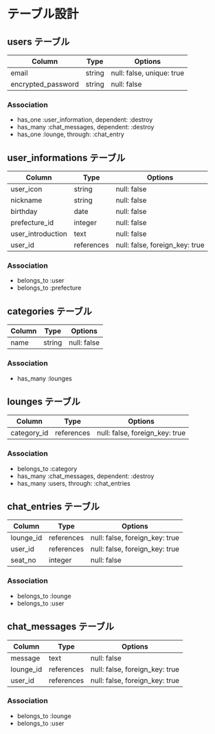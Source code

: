 # テーブル設計

## users テーブル

| Column             | Type   | Options                   |
| ------------------ | ------ | ------------------------- |
| email              | string | null: false, unique: true |
| encrypted_password | string | null: false               |

### Association

- has_one  :user_information, dependent: :destroy
- has_many :chat_messages, dependent: :destroy
- has_one :lounge, through: :chat_entry


## user_informations テーブル

| Column             | Type       | Options                        |
| ------------------ | ---------- | ------------------------------ |
| user_icon          | string     | null: false                    |
| nickname           | string     | null: false                    |
| birthday           | date       | null: false                    |
| prefecture_id      | integer    | null: false                    |
| user_introduction  | text       | null: false                    |
| user_id            | references | null: false, foreign_key: true |

### Association

- belongs_to :user
- belongs_to :prefecture  <!-- Active Hash -->


## categories テーブル

| Column | Type   | Options     |
| ------ | ------ | ----------- |
| name   | string | null: false |

### Association

- has_many :lounges


## lounges テーブル

| Column      | Type       | Options                        |
| ----------- | ---------- | ------------------------------ |
| category_id | references | null: false, foreign_key: true |

### Association

- belongs_to :category
- has_many :chat_messages, dependent: :destroy
- has_many :users, through: :chat_entries


## chat_entries テーブル

| Column    | Type       | Options                        |
| --------- | ---------- | ------------------------------ |
| lounge_id | references | null: false, foreign_key: true |
| user_id   | references | null: false, foreign_key: true |
| seat_no   | integer    | null: false                    |

### Association

- belongs_to :lounge
- belongs_to :user


## chat_messages テーブル

| Column    | Type       | Options                        |
| --------- | ---------- | ------------------------------ |
| message   | text       | null: false                    |
| lounge_id | references | null: false, foreign_key: true |
| user_id   | references | null: false, foreign_key: true |

### Association

- belongs_to :lounge
- belongs_to :user
